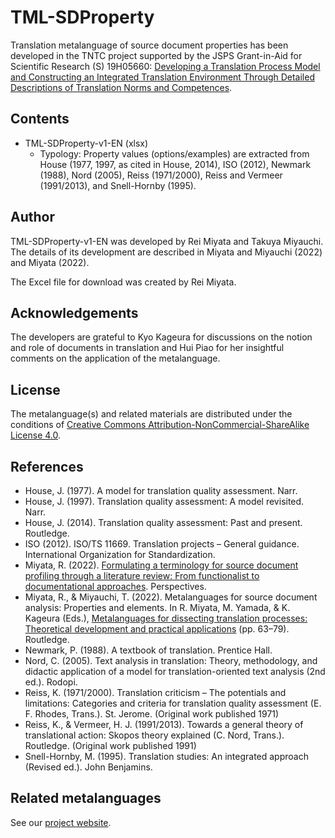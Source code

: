 # TML-SDProperty

Translation metalanguage of source document properties has been developed in the TNTC project supported by the JSPS Grant-in-Aid for Scientific Research (S) 19H05660: [Developing a Translation Process Model and Constructing an Integrated Translation Environment Through Detailed Descriptions of Translation Norms and Competences](https://tntc.p.u-tokyo.ac.jp/en/).

## Contents

* TML-SDProperty-v1-EN (xlsx)
    * Typology: Property values (options/examples) are extracted from House (1977, 1997, as cited in House, 2014), ISO  (2012), Newmark (1988), Nord (2005), Reiss (1971/2000), Reiss and Vermeer (1991/2013), and Snell-Hornby (1995).

## Author

TML-SDProperty-v1-EN was developed by Rei Miyata and Takuya Miyauchi. The details of its development are described in Miyata and Miyauchi (2022) and Miyata (2022).

The Excel file for download was created by Rei Miyata.

## Acknowledgements

The developers are grateful to Kyo Kageura for discussions on the notion and role of documents in translation and Hui Piao for her insightful comments on the application of the metalanguage.

## License

The metalanguage(s) and related materials are distributed under the conditions of [Creative Commons Attribution-NonCommercial-ShareAlike License 4.0](https://creativecommons.org/licenses/by-nc-sa/4.0/).

## References

* House, J. (1977). A model for translation quality assessment. Narr.
* House, J. (1997). Translation quality assessment: A model revisited. Narr.
* House, J. (2014). Translation quality assessment: Past and present. Routledge.
* ISO (2012). ISO/TS 11669. Translation projects – General guidance. International Organization for Standardization.
* Miyata, R. (2022). [Formulating a terminology for source document profiling through a literature review: From functionalist to documentational approaches](https://doi.org/10.1080/0907676X.2022.2049830). Perspectives. 
* Miyata, R., & Miyauchi, T. (2022). Metalanguages for source document analysis: Properties and elements. In R. Miyata, M. Yamada, & K. Kageura (Eds.), [Metalanguages for dissecting translation processes: Theoretical development and practical applications](https://doi.org/10.4324/9781003250852) (pp. 63–79). Routledge.
* Newmark, P. (1988). A textbook of translation. Prentice Hall.
* Nord, C. (2005). Text analysis in translation: Theory, methodology, and didactic application of a model for translation-oriented text analysis (2nd ed.). Rodopi.
* Reiss, K. (1971/2000). Translation criticism – The potentials and limitations: Categories and criteria for translation quality assessment (E. F. Rhodes, Trans.). St. Jerome. (Original work published 1971)
* Reiss, K., & Vermeer, H. J. (1991/2013). Towards a general theory of translational action: Skopos theory explained (C. Nord, Trans.). Routledge. (Original work published 1991)
* Snell-Hornby, M. (1995). Translation studies: An integrated approach (Revised ed.). John Benjamins.

## Related metalanguages

See our [project website](https://tntc-project.github.io/).
